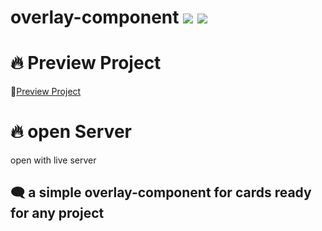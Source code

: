 
# overlay-component ![](https://img.shields.io/badge/-html5-orange)  ![](https://img.shields.io/badge/-css-blue)

# 🔥 Preview Project

 🚀[Preview Project](https://crisger.github.io/overlay-component/)

# 🔥 open Server

 open with live server

## 🗨️  a simple overlay-component for cards  ready for any project
